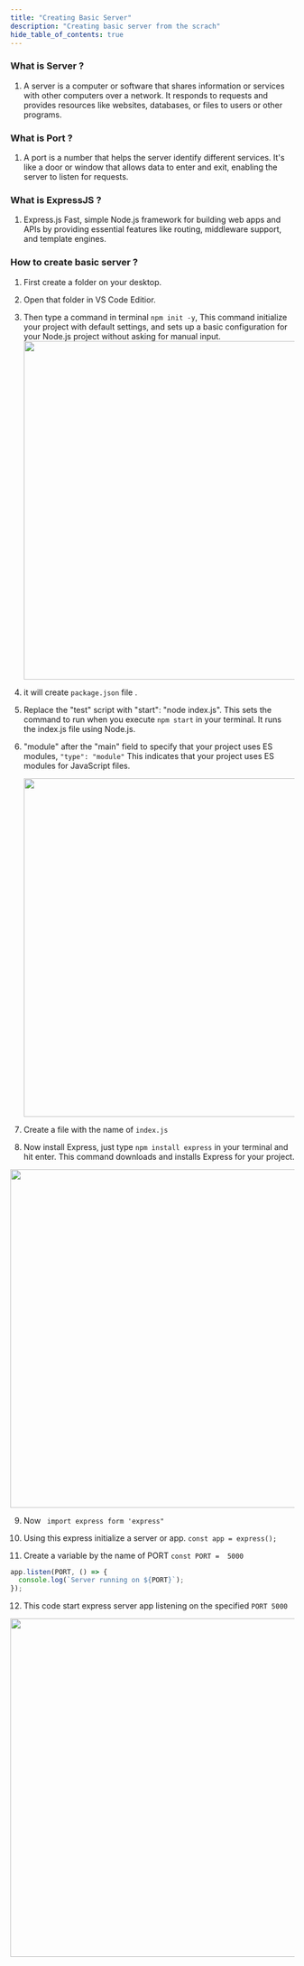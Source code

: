 ```yaml
---
title: "Creating Basic Server"
description: "Creating basic server from the scrach"
hide_table_of_contents: true
---
```


### What is Server ?

1. A server is a computer or software that shares information or services with other computers over a network. It responds to requests and provides resources like websites, databases, or files to users or other programs.

### What is Port ?

1. A port is a number that helps the server identify different services. It's like a door or window that allows data to enter and exit, enabling the server to listen for requests.

### What is ExpressJS ?

1. Express.js Fast, simple Node.js framework for building web apps and APIs by providing essential features like routing, middleware support, and template engines.

### How to create basic server ?

1. First create a folder on your desktop.
2. Open that folder in VS Code Editior.
3. Then type a command in terminal `npm init -y`, This command initialize your project with default settings, and sets up a basic configuration for your Node.js project without asking for manual input.
   <img src="/expressjs/02/1.png"  width="600px"/>

4. it will create `package.json` file .
5. Replace the "test" script with "start": "node index.js". This sets the command to run when you execute `npm start` in your terminal. It runs the index.js file using Node.js.

6. "module" after the "main" field to specify that your project uses ES modules, `"type": "module"` This indicates that your project uses ES modules for JavaScript files.

   <img src="/expressjs/02/2.png"  width="600px"/>
7. Create a file with the name of `index.js`
8. Now install Express, just type  `npm install express` in your terminal and hit enter. This command downloads and installs Express for your project.

 <img src="/expressjs/02/3.png"  width="600px"/>

9. Now ` import express form 'express"`
10. Using this express initialize a server or app. `const app = express();`

11. Create a variable by the name of PORT `const PORT =  5000`

```js
app.listen(PORT, () => {
  console.log(`Server running on ${PORT}`);
});
```

12. This code start express server app listening on the specified `PORT 5000`

 <img src="/expressjs/02/4.png"  width="600px"/>

